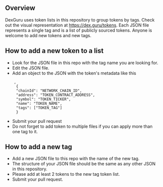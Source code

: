 ## Overview
DexGuru uses token lists in this repository to group tokens by tags. Check out the visual representation at https://dex.guru/tokens. 
Each JSON file represents a single tag and is a list of publicly sourced tokens. Anyone is welcome to add new tokens and new tags.

## How to add a new token to a list
* Look for the JSON file in this repo with the tag name you are looking for. 
* Edit the JSON file. <br />
* Add an object to the JSON with the token's metadata like this <br />
```
	,
	 {
	 "chainId": "NETWORK_CHAIN_ID",
	 "address": "TOKEN_CONTRACT_ADDRESS",
	 "symbol": "TOKEN_TICKER",
	 "name": "TOKEN_NAME",
	 "tags": ["TOKEN_TAG"]
	 }
```
* Submit your pull request
* Do not forget to add token to multiple files if you can apply more than one tag to it. 

## How to add a new tag
* Add a new JSON file to this repo with the name of the new tag. 
* The structure of your JSON file should be the same as any other JSON in this repository. 
* Please add at least 2 tokens to the new tag token list. 
* Submit your pull request.

